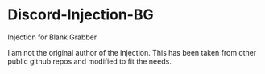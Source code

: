 # Discord-Injection-BG
Injection for Blank Grabber

I am not the original author of the injection. This has been taken from other public github repos and modified to fit the needs.
